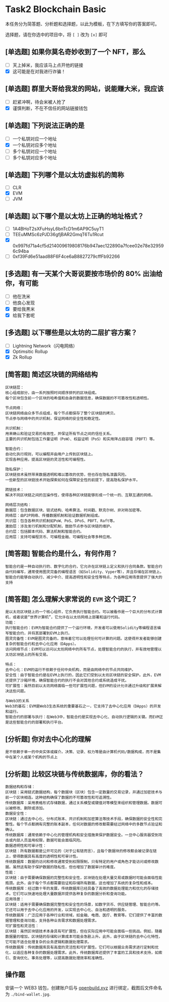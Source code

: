 <!--
 * @Author: Jacket-mzl
 * @Date: 2024-06-04 21:54:07
 * @LastEditors: Jacket-mzl
 * @LastEditTime: 2024-06-04 22:15:04
 * @Description:
-->

# Task2 Blockchain Basic

本任务分为简答题、分析题和选择题，以此为模板，在下方填写你的答案即可。

选择题，请在你选中的项目中，将 `[ ]` 改为 `[x]` 即可

## [单选题] 如果你莫名奇妙收到了一个 NFT，那么

- [ ] 天上掉米，我应该马上点开他的链接
- [x] 这可能是在对我进行诈骗！

## [单选题] 群里大哥给我发的网站，说能赚大米，我应该

- [ ] 赶紧冲啊，待会米被人抢了
- [x] 谨慎判断，不在不信任的网站链接钱包

## [单选题] 下列说法正确的是

- [ ] 一个私钥对应一个地址
- [x] 一个私钥对应多个地址
- [ ] 多个私钥对应一个地址
- [ ] 多个私钥对应多个地址

## [单选题] 下列哪个是以太坊虚拟机的简称

- [ ] CLR
- [x] EVM
- [ ] JVM

## [单选题] 以下哪个是以太坊上正确的地址格式？

- [ ] 1A4BHoT2sXFuHsyL6bnTcD1m6AP9C5uyT1
- [ ] TEEuMMSc6zPJD36gfjBAR2GmqT6Tu1Rcut
- [x] 0x997fd71a4cf5d214009619808176b947aec122890a7fcee02e78e329596c94ba
- [ ] 0xf39Fd6e51aad88F6F4ce6aB8827279cffFb92266

## [多选题] 有一天某个大哥说要按市场价的 80% 出油给你，有可能

- [ ] 他在洗米
- [ ] 他良心发现
- [x] 要给我黒米
- [x] 给我下套呢

## [多选题] 以下哪些是以太坊的二层扩容方案？

- [ ] Lightning Network（闪电网络）
- [x] Optimsitic Rollup
- [x] Zk Rollup

## [简答题] 简述区块链的网络结构

```
区块链层：
核心组成部分，由一系列按照时间顺序排列的区块组成。
每个区块包含前一个区块的哈希值和自身的数据信息，确保数据的不可篡改性和透明性。

节点网络：
区块链网络由众多节点组成，每个节点都保存了整个区块链的拷贝。
节点参与网络中的共识机制，保证网络的安全性和稳定性。

共识机制：
用来确认和验证交易的有效性，并保证所有节点之间的信任关系。
主要的共识机制包括工作量证明（PoW）、权益证明（PoS）和实用拜占庭容错（PBFT）等。

智能合约：
自动化执行规则，可以编程并由用户上传到区块链上。
实现各种应用，提高区块链的灵活性和可编程性。

隐私保护：
区块链技术虽然带来数据透明和难以篡改的优势，但也存在隐私泄露风险。
一些新型的区块链技术开始探索如何在保障安全性的前提下，提高隐私保护水平。

跨链技术：
解决不同区块链之间的互操作性，使得各种区块链能够形成一个统一的、互联互通的网络。

网络层次结构：
数据层：包含数据区块、链式结构、哈希算法、时间戳、默克尔树、非对称加密等。
网络层：由P2P网络、传播数据机制和验证数据机制组成。
共识层：包含各种共识机制如PoW、PoS、DPoS、PBFT、Raft等。
激励层：涉及发行机制和分配机制，鼓励节点参与区块链的维护。
合约层：包括脚本代码、算法机制和智能合约。
应用层：支持可编程货币、可编程金融、可编程社会等多种应用。
```

## [简答题] 智能合约是什么，有何作用？

```
智能合约是一种自动执行的、数字化的合约，它允许在区块链上定义和执行合同条款。智能合约由代码编写，通常使用图灵完备的编程语言（如Solidity、Vyper等），并且存储在区块链上。
智能合约能够自动执行、减少中介、提高透明性和安全性等特点，为各种应用场景提供了强大的支持
```

## [简答题] 怎么理解大家常说的 `EVM` 这个词汇？

```
是以太坊区块链上的一个核心组件，它负责执行智能合约。可以被看作是一个巨大的分布式计算机，或者说是“世界计算机”，它允许在以太坊网络上部署和运行代码。
功能：
执行智能合约：EVM为智能合约提供了一个运行环境，开发者可以使用Solidity等编程语言编写智能合约，并将其部署到EVM上执行。
图灵完备性：EVM是图灵完备的，意味着它可以处理任何可计算的问题。这使得开发者能够创建复杂的智能合约和去中心化应用（DApps）。
访问网络节点：EVM可以访问以太坊网络中的所有节点，处理智能合约的执行，并有效地管理以太坊区块链上的所有交易。

特点：
去中心化：EVM的运行不依赖于任何中央机构，而是由网络中的节点共同维护。
安全性：由于智能合约是在EVM上执行的，因此它们受到以太坊区块链的安全保护。此外，EVM还提供了沙箱环境，确保智能合约的执行不会对其他合约或系统造成干扰。
可扩展性：虽然目前以太坊网络面临一些可扩展性问题，但EVM的设计允许通过升级和扩展来解决这些问题。

与Web3的关系
Web3的基石：EVM是Web3生态系统的重要基石之一，它支持了去中心化应用（DApps）的开发和运行。
智能合约的部署与执行：在Web3中，智能合约是实现去中心化、自动执行逻辑的关键。而EVM正是这些智能合约的部署和执行平台。
```

## [分析题] 你对去中心化的理解

```
是不依赖于单一的中央实体或媒介。决策、记录、权力等是由计算机代码/数据构成，而不是集中在某个人或某个机构的节点上
```

## [分析题] 比较区块链与传统数据库，你的看法？

```
数据结构和存储：
区块链：采用链式数据结构，每个数据块（区块）包含一定数量的交易记录，并通过加密技术与前一个区块相连。这种结构确保了数据的不可篡改性和可追溯性。
传统数据库：采用表格形式存储数据，通过关系模型或键值对等模型来组织和管理数据。数据可以被修改、删除或添加。
数据安全性：
区块链：通过去中心化、分布式账本、共识机制和加密算法等技术手段，确保数据的安全性和完整性。每个节点都拥有完整的账本副本，任何对数据的修改都需要经过网络中的多数节点验证和确认。
传统数据库：通常依赖于中心化的管理机构和安全措施来保护数据安全。一旦中心服务器受到攻击或内部人员滥用权限，数据可能会面临风险。
数据透明性和可审计性：
区块链：所有数据都是公开可见的（对于公有链而言），且每个数据块的修改都会被记录在链上，使得数据具有高度的透明性和可审计性。
传统数据库：数据的访问和修改通常受到权限限制，只有特定的用户或角色才能访问或修改数据。虽然这有助于保护数据的隐私性，但也增加了数据审计的难度。
性能：
区块链：由于需要确保数据的完整性和安全性，区块链在处理大量交易或数据时可能会面临性能瓶颈。此外，由于每个节点都需要验证和存储所有数据，这也增加了系统的复杂性和成本。
传统数据库：经过数十年的发展，传统数据库已经具备了高效的数据处理能力和优化的存储技术。它们可以快速地处理大量数据并提供各种复杂的数据分析和查询功能。
应用场景：
区块链：适用于需要确保数据完整性和安全性的场景，如数字货币、供应链管理、智能合约等。它还可以用于去中心化应用的开发，以实现去中心化、自治和透明的服务。
传统数据库：广泛应用于各种行业和领域，如金融、电商、医疗、教育等。它们提供了丰富的数据管理和查询功能，支持各种业务需求和数据处理需求。
可扩展性和灵活性：
区块链：虽然区块链技术本身具有可扩展性，但在实际应用中可能会面临一些挑战。例如，随着数据量的增加，区块链的存储和计算成本可能会急剧上升。此外，由于区块链的去中心化特性，它可能不适合处理复杂的业务逻辑和数据处理需求。
传统数据库：传统数据库具有高度的灵活性和可扩展性。它们可以根据业务需求进行定制和优化，以适应各种复杂的数据处理需求。此外，传统数据库还提供了丰富的工具和技术支持，如索引、查询优化、事务处理等，以提高数据处理效率和准确性。
```

## 操作题

安装一个 WEB3 钱包，创建账户后与 [openbuild.xyz](https://openbuild.xyz/profile) 进行绑定，截图后文件命名为 `./bind-wallet.jpg`.
